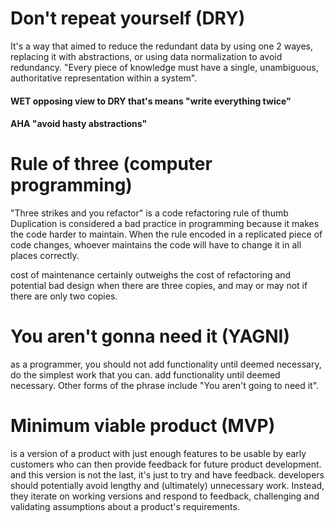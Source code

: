 # Don't repeat yourself (DRY)
It's a way that aimed to reduce the redundant data by using one 2 wayes, replacing it with abstractions, or using data normalization to avoid redundancy. 
 "Every piece of knowledge must have a single, unambiguous, authoritative representation within a system".

#### WET  opposing view to DRY that's means "write everything twice"
#### AHA  "avoid hasty abstractions"

# Rule of three (computer programming)
"Three strikes and you refactor" is a code refactoring rule of thumb
Duplication is considered a bad practice in programming because it makes the code harder to maintain. When the rule encoded in a 
  replicated piece of code changes, whoever maintains the code will have to change it in all places correctly.
  
cost of maintenance certainly outweighs the cost of refactoring and potential bad design when there are three copies, and may or may not if there are only two copies.


# You aren't gonna need it (YAGNI)
as a programmer, you should not add functionality until deemed necessary, do the simplest work that you can.
add functionality until deemed necessary. Other forms of the phrase include "You aren't going to need it".


# Minimum viable product (MVP) 
is a version of a product with just enough features to be usable by early customers who can then provide feedback for future product development.
and this version is not the last, it's just to try and have feedback.
developers should potentially avoid lengthy and (ultimately) unnecessary work.
Instead, they iterate on working versions and respond to feedback, challenging and validating assumptions about a product's requirements.
